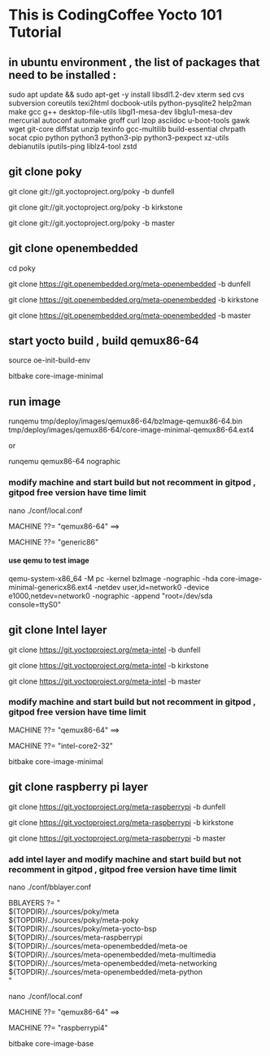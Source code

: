 #  This is CodingCoffee Yocto 101 Tutorial

##  in ubuntu environment , the list of packages that need to be installed :

sudo apt update && sudo apt-get -y install libsdl1.2-dev xterm sed cvs subversion coreutils texi2html docbook-utils python-pysqlite2 help2man make gcc g++ desktop-file-utils libgl1-mesa-dev libglu1-mesa-dev mercurial autoconf automake groff curl lzop asciidoc u-boot-tools gawk wget git-core diffstat unzip texinfo gcc-multilib build-essential chrpath socat cpio python python3 python3-pip python3-pexpect xz-utils debianutils iputils-ping liblz4-tool zstd


##  git clone poky

git clone git://git.yoctoproject.org/poky -b dunfell

git clone git://git.yoctoproject.org/poky -b kirkstone

git clone git://git.yoctoproject.org/poky -b master


## git clone openembedded 

cd poky 

git clone https://git.openembedded.org/meta-openembedded -b dunfell

git clone https://git.openembedded.org/meta-openembedded -b kirkstone

git clone https://git.openembedded.org/meta-openembedded -b master


##  start yocto build , build qemux86-64
source oe-init-build-env

bitbake core-image-minimal   

##  run image 
runqemu tmp/deploy/images/qemux86-64/bzImage-qemux86-64.bin tmp/deploy/images/qemux86-64/core-image-minimal-qemux86-64.ext4

or 

runqemu qemux86-64 nographic

###  modify machine and start build but not recomment in gitpod , gitpod free version have time limit 

nano ./conf/local.conf 

MACHINE ??= "qemux86-64"  ==>

MACHINE ??= "generic86"

####  use qemu to test image 

qemu-system-x86_64 -M pc -kernel bzImage -nographic -hda core-image-minimal-genericx86.ext4 -netdev user,id=network0 -device e1000,netdev=network0 -nographic -append "root=/dev/sda console=ttyS0"

##  git clone Intel layer 

git clone https://git.yoctoproject.org/meta-intel -b dunfell

git clone https://git.yoctoproject.org/meta-intel -b kirkstone

git clone https://git.yoctoproject.org/meta-intel -b master

###  modify machine and start build but not recomment in gitpod , gitpod free version have time limit 

MACHINE ??= "qemux86-64"  ==>

MACHINE ??= "intel-core2-32"

bitbake core-image-minimal

##  git clone raspberry pi layer 

git clone https://git.yoctoproject.org/meta-raspberrypi -b dunfell

git clone https://git.yoctoproject.org/meta-raspberrypi -b kirkstone

git clone https://git.yoctoproject.org/meta-raspberrypi -b master

###  add intel layer and modify machine and start build but not recomment in gitpod , gitpod free version have time limit 

nano ./conf/bblayer.conf 

BBLAYERS ?= " \
  ${TOPDIR}/../sources/poky/meta \
  ${TOPDIR}/../sources/poky/meta-poky \
  ${TOPDIR}/../sources/poky/meta-yocto-bsp \
  ${TOPDIR}/../sources/meta-raspberrypi \
  ${TOPDIR}/../sources/meta-openembedded/meta-oe \
  ${TOPDIR}/../sources/meta-openembedded/meta-multimedia \
  ${TOPDIR}/../sources/meta-openembedded/meta-networking \
  ${TOPDIR}/../sources/meta-openembedded/meta-python \
  "

nano ./conf/local.conf 

MACHINE ??= "qemux86-64"  ==>

MACHINE ??= "raspberrypi4"

bitbake core-image-base

